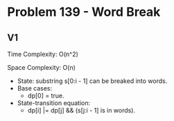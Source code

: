 # Problem 139 - Word Break

## V1

Time Complexity: O(n^2)

Space Complexity: O(n)

- State: substring s[0:i - 1] can be breaked into words.
- Base cases:
    - dp[0] = true.
- State-transition equation:
    - dp[i] |= dp[j] && (s[j:i - 1] is in words).
